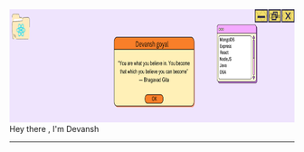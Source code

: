 <img src="./devansh%20goyal%20(2).png" width = "100%" height = "200px">
Hey there , I'm Devansh
<hr style="size: 0.1px;">
